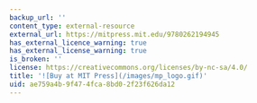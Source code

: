 ```yaml
---
backup_url: ''
content_type: external-resource
external_url: https://mitpress.mit.edu/9780262194945
has_external_licence_warning: true
has_external_license_warning: true
is_broken: ''
license: https://creativecommons.org/licenses/by-nc-sa/4.0/
title: '![Buy at MIT Press](/images/mp_logo.gif)'
uid: ae759a4b-9f47-4fca-8bd0-2f23f626da12
---
```

